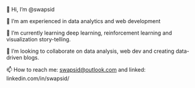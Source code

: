👋 Hi, I’m @swapsid

👀 I’m am experienced in data analytics and web development

🌱 I’m currently learning deep learning, reinforcement learning and visualization story-telling.

💞️ I’m looking to collaborate on data analysis, web dev and creating data-driven blogs.

📫 How to reach me: swapsid@outlook.com and linked: linkedin.com/in/swapsid/

<!---
swapsid/swapsid is a ✨ special ✨ repository because its `README.md` (this file) appears on your GitHub profile.
You can click the Preview link to take a look at your changes.
--->
